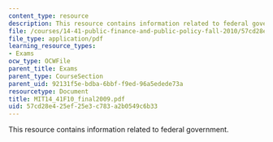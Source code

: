```yaml
---
content_type: resource
description: This resource contains information related to federal government.
file: /courses/14-41-public-finance-and-public-policy-fall-2010/57cd28e425ef25e3c783a2b0549c6b33_MIT14_41F10_final2009.pdf
file_type: application/pdf
learning_resource_types:
- Exams
ocw_type: OCWFile
parent_title: Exams
parent_type: CourseSection
parent_uid: 92131f5e-bdba-6bbf-f9ed-96a5edede73a
resourcetype: Document
title: MIT14_41F10_final2009.pdf
uid: 57cd28e4-25ef-25e3-c783-a2b0549c6b33
---
```

This resource contains information related to federal government.

